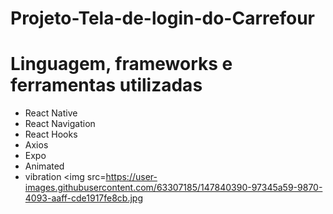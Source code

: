 # Projeto-Tela-de-login-do-Carrefour

# Linguagem, frameworks e ferramentas utilizadas

- React Native
- React Navigation
- React Hooks
- Axios
- Expo
- Animated
- vibration
<img src=https://user-images.githubusercontent.com/63307185/147840390-97345a59-9870-4093-aaff-cde1917fe8cb.jpg
> </img>
